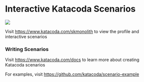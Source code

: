 # Interactive Katacoda Scenarios

[![](http://shields.katacoda.com/katacoda/skmonolith/count.svg)](https://www.katacoda.com/skmonolith "Get your profile on Katacoda.com")

Visit https://www.katacoda.com/skmonolith to view the profile and interactive scenarios

### Writing Scenarios
Visit https://www.katacoda.com/docs to learn more about creating Katacoda scenarios

For examples, visit https://github.com/katacoda/scenario-example
